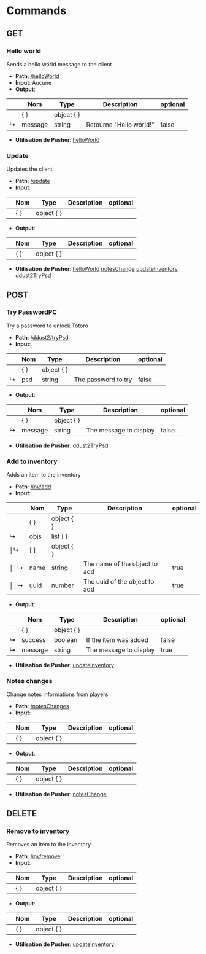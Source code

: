 # Commands

## GET



### **Hello world**

Sends a hello world message to the client

- __Path__: [/helloWorld](http://localhost:3001/helloWorld)
- __Input__: Aucune
- __Output__: 

| | Nom | Type | Description | optional |
| --- | --- | --- | --- | --- |
|  | { } | object { } |  |  |
| ↳ | message | string | Retourne "Hello world!" | false |
- __Utilisation de Pusher__: [helloWorld](Pusher.md#helloworld)


### **Update**

Updates the client

- __Path__: [/update](http://localhost:3001/update)
- __Input__: 

| | Nom | Type | Description | optional |
| --- | --- | --- | --- | --- |
|  | { } | object { } |  |  |
- __Output__: 

| | Nom | Type | Description | optional |
| --- | --- | --- | --- | --- |
|  | { } | object { } |  |  |
- __Utilisation de Pusher__: [helloWorld](Pusher.md#helloworld) [notesChange](Pusher.md#noteschange) [updateInventory](Pusher.md#updateinventory) [ddust2TryPsd](Pusher.md#ddust2trypsd)
## POST



### **Try PasswordPC**

Try a password to unlock Totoro

- __Path__: [/ddust2/tryPsd](http://localhost:3001/ddust2/tryPsd)
- __Input__: 

| | Nom | Type | Description | optional |
| --- | --- | --- | --- | --- |
|  | { } | object { } |  |  |
| ↳ | psd | string | The password to try | false |
- __Output__: 

| | Nom | Type | Description | optional |
| --- | --- | --- | --- | --- |
|  | { } | object { } |  |  |
| ↳ | message | string | The message to display | false |
- __Utilisation de Pusher__: [ddust2TryPsd](Pusher.md#ddust2trypsd)


### **Add to inventory**

Adds an item to the inventory

- __Path__: [/inv/add](http://localhost:3001/inv/add)
- __Input__: 

| | Nom | Type | Description | optional |
| --- | --- | --- | --- | --- |
|  | { } | object { } |  |  |
| ↳ | objs | list [ ] |  |  |
| │↳ | [ ] | object { } |  |  |
| ││↳ | name | string | The name of the object to add | true |
| ││↳ | uuid | number | The uuid of the object to add | true |
- __Output__: 

| | Nom | Type | Description | optional |
| --- | --- | --- | --- | --- |
|  | { } | object { } |  |  |
| ↳ | success | boolean | If the item was added | false |
| ↳ | message | string | The message to display | true |
- __Utilisation de Pusher__: [updateInventory](Pusher.md#updateinventory)


### **Notes changes**

Change notes informations from players

- __Path__: [/notesChanges](http://localhost:3001/notesChanges)
- __Input__: 

| | Nom | Type | Description | optional |
| --- | --- | --- | --- | --- |
|  | { } | object { } |  |  |
- __Output__: 

| | Nom | Type | Description | optional |
| --- | --- | --- | --- | --- |
|  | { } | object { } |  |  |
- __Utilisation de Pusher__: [notesChange](Pusher.md#noteschange)
## DELETE



### **Remove to inventory**

Removes an item to the inventory

- __Path__: [/inv/remove](http://localhost:3001/inv/remove)
- __Input__: 

| | Nom | Type | Description | optional |
| --- | --- | --- | --- | --- |
|  | { } | object { } |  |  |
- __Output__: 

| | Nom | Type | Description | optional |
| --- | --- | --- | --- | --- |
|  | { } | object { } |  |  |
- __Utilisation de Pusher__: [updateInventory](Pusher.md#updateinventory)
